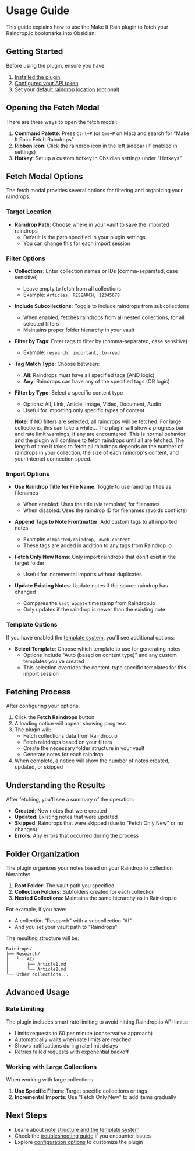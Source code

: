 # Usage Guide

This guide explains how to use the Make It Rain plugin to fetch your Raindrop.io bookmarks into Obsidian.

## Getting Started

Before using the plugin, ensure you have:

1. [Installed the plugin](installation.md)
2. [Configured your API token](configuration.md#raindropio-api-token)
3. Set your [default raindrop location](configuration.md#default-raindrop-location) (optional)

## Opening the Fetch Modal

There are three ways to open the fetch modal:

1. **Command Palette**: Press `Ctrl+P` (or `Cmd+P` on Mac) and search for "Make It Rain: Fetch Raindrops"
2. **Ribbon Icon**: Click the raindrop icon in the left sidebar (if enabled in settings)
3. **Hotkey**: Set up a custom hotkey in Obsidian settings under "Hotkeys"

## Fetch Modal Options

The fetch modal provides several options for filtering and organizing your raindrops:

### Target Location

- **Raindrop Path**: Choose where in your vault to save the imported raindrops
  - Default is the path specified in your plugin settings
  - You can change this for each import session

### Filter Options

- **Collections**: Enter collection names or IDs (comma-separated, case sensitive)
  - Leave empty to fetch from all collections
  - Example: `Articles, RESEARCH, 12345678`

- **Include Subcollections**: Toggle to include raindrops from subcollections
  - When enabled, fetches raindrops from all nested collections, for all selected filters
  - Maintains proper folder hierarchy in your vault

- **Filter by Tags**: Enter tags to filter by (comma-separated, case sensitive)
  - Example: `research, important, to-read`

- **Tag Match Type**: Choose between:
  - **All**: Raindrops must have all specified tags (AND logic)
  - **Any**: Raindrops can have any of the specified tags (OR logic)

- **Filter by Type**: Select a specific content type
  - Options: All, Link, Article, Image, Video, Document, Audio
  - Useful for importing only specific types of content

  **Note**: If NO filters are selected, all raindrops will be fetched. For large collections, this can take a while... The plugin will show a progress bar and rate limit warnings, if any are encountered. This is normal behavior and the plugin will continue to fetch raindrops until all are fetched. The length of time it takes to fetch all raindrops depends on the number of raindrops in your collection, the size of each raindrop's content, and your internet connection speed.

### Import Options

- **Use Raindrop Title for File Name**: Toggle to use raindrop titles as filenames
  - When enabled: Uses the title (via template) for filenames
  - When disabled: Uses the raindrop ID for filenames (avoids conflicts)

- **Append Tags to Note Frontmatter**: Add custom tags to all imported notes
  - Example: `#imported/raindrop, #web-content`
  - These tags are added in addition to any tags from Raindrop.io

- **Fetch Only New Items**: Only import raindrops that don't exist in the target folder
  - Useful for incremental imports without duplicates

- **Update Existing Notes**: Update notes if the source raindrop has changed
  - Compares the `last_update` timestamp from Raindrop.io
  - Only updates if the raindrop is newer than the existing note

### Template Options

If you have enabled the [template system](template-system.md), you'll see additional options:

- **Select Template**: Choose which template to use for generating notes
  - Options include "Auto (based on content type)" and any custom templates you've created
  - This selection overrides the content-type specific templates for this import session

## Fetching Process

After configuring your options:

1. Click the **Fetch Raindrops** button
2. A loading notice will appear showing progress
3. The plugin will:
   - Fetch collections data from Raindrop.io
   - Fetch raindrops based on your filters
   - Create the necessary folder structure in your vault
   - Generate notes for each raindrop
4. When complete, a notice will show the number of notes created, updated, or skipped

## Understanding the Results

After fetching, you'll see a summary of the operation:

- **Created**: New notes that were created
- **Updated**: Existing notes that were updated
- **Skipped**: Raindrops that were skipped (due to "Fetch Only New" or no changes)
- **Errors**: Any errors that occurred during the process

## Folder Organization

The plugin organizes your notes based on your Raindrop.io collection hierarchy:

1. **Root Folder**: The vault path you specified
2. **Collection Folders**: Subfolders created for each collection
3. **Nested Collections**: Maintains the same hierarchy as in Raindrop.io

For example, if you have:

- A collection "Research" with a subcollection "AI"
- And you set your vault path to "Raindrops"

The resulting structure will be:

```
Raindrops/
├── Research/
│   └── AI/
│       ├── Article1.md
│       └── Article2.md
└── Other collections...
```

## Advanced Usage

### Rate Limiting

The plugin includes smart rate limiting to avoid hitting Raindrop.io API limits:

- Limits requests to 60 per minute (conservative approach)
- Automatically waits when rate limits are reached
- Shows notifications during rate limit delays
- Retries failed requests with exponential backoff

### Working with Large Collections

When working with large collections:

1. **Use Specific Filters**: Target specific collections or tags
2. **Incremental Imports**: Use "Fetch Only New" to add items gradually

## Next Steps

- Learn about [note structure and the template system](template-system.md)
- Check the [troubleshooting guide](troubleshooting.md) if you encounter issues
- Explore [configuration options](configuration.md) to customize the plugin
